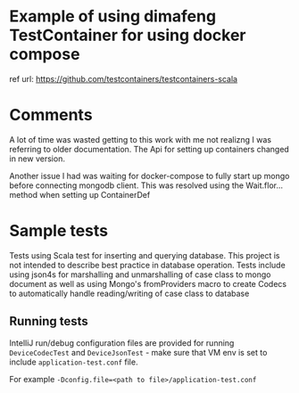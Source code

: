 # Example of using dimafeng TestContainer for using docker compose
 ref url: https://github.com/testcontainers/testcontainers-scala
 
# Comments
A lot of time was wasted getting to this work with me not realizng I was referring to older documentation.
The Api for setting up containers changed in new version.

Another issue I had was waiting for docker-compose to fully start up mongo before connecting mongodb client. This was resolved using the Wait.flor... method when setting up ContainerDef

# Sample tests

Tests using Scala test for inserting and querying database. This project is not intended to describe best practice in database operation.
Tests include using json4s for marshalling and unmarshalling of case class to mongo document as well as using Mongo's fromProviders macro to create Codecs to automatically handle reading/writing of case class to database

## Running tests

IntelliJ run/debug configuration files are provided for running `DeviceCodecTest` and `DeviceJsonTest` - make sure that VM env is set to include `application-test.conf` file.

For example `-Dconfig.file=<path to file>/application-test.conf`